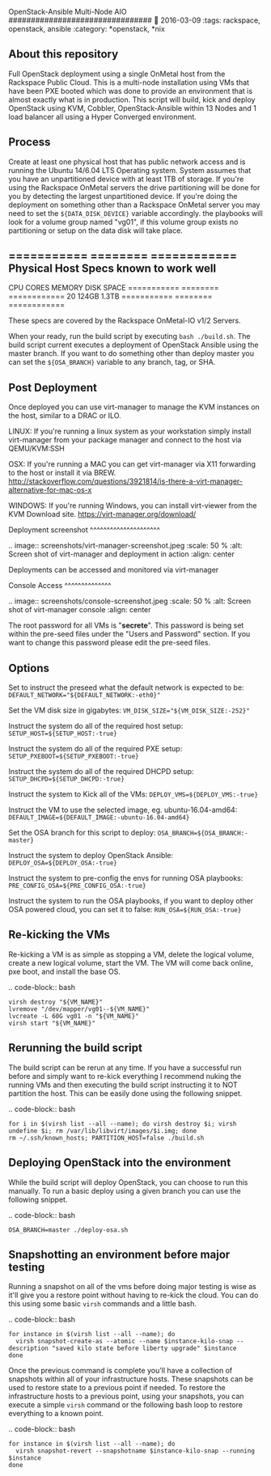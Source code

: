 OpenStack-Ansible Multi-Node AIO
################################
:date: 2016-03-09
:tags: rackspace, openstack, ansible
:category: \*openstack, \*nix


About this repository
---------------------

Full OpenStack deployment using a single OnMetal host from the
Rackspace Public Cloud. This is a multi-node installation using
VMs that have been PXE booted which was done to provide an environment
that is almost exactly what is in production. This script will build, kick
and deploy OpenStack using KVM, Cobbler, OpenStack-Ansible within 13 Nodes
and 1 load balancer all using a Hyper Converged environment.


Process
-------

Create at least one physical host that has public network access and is running the
Ubuntu 14/6.04 LTS Operating system. System assumes that you have an unpartitioned
device with at least 1TB of storage. If you're using the Rackspace
OnMetal servers the drive partitioning will be done for you by detecting the largest
unpartitioned device. If you're doing the deployment on something other than a Rackspace
OnMetal server you may need to set the ``${DATA_DISK_DEVICE}`` variable accordingly.
the playbooks will look for a volume group named "vg01", if this volume group exists
no partitioning or setup on the data disk will take place.

===========    ========   ============
Physical Host Specs known to work well
--------------------------------------
 CPU CORES      MEMORY     DISK SPACE
===========    ========   ============
    20           124GB       1.3TB
===========    ========   ============

These specs are covered by the Rackspace OnMetal-IO v1/2 Servers.

When your ready, run the build script by executing ``bash ./build.sh``. The build script
current executes a deployment of OpenStack Ansible using the master branch. If you want to
do something other than deploy master you can set the ``${OSA_BRANCH}`` variable to any
branch, tag, or SHA.


Post Deployment
---------------

Once deployed you can use virt-manager to manage the KVM instances on the host, similar to a DRAC or ILO.

LINUX:
    If you're running a linux system as your workstation simply install virt-manager
    from your package manager and connect to the host via QEMU/KVM:SSH

OSX:
    If you're running a MAC you can get virt-manager via X11 forwarding to the host
    or install it via BREW. http://stackoverflow.com/questions/3921814/is-there-a-virt-manager-alternative-for-mac-os-x

WINDOWS:
    If you're running Windows, you can install virt-viewer from the KVM Download site.
    https://virt-manager.org/download/


Deployment screenshot
^^^^^^^^^^^^^^^^^^^^^

.. image:: screenshots/virt-manager-screenshot.jpeg
    :scale: 50 %
    :alt: Screen shot of virt-manager and deployment in action
    :align: center

Deployments can be accessed and monitored via virt-manager


Console Access
^^^^^^^^^^^^^^

.. image:: screenshots/console-screenshot.jpeg
    :scale: 50 %
    :alt: Screen shot of virt-manager console
    :align: center

The root password for all VMs is "**secrete**". This password is being set within the pre-seed files under the
"Users and Password" section. If you want to change this password please edit the pre-seed files.

Options
-------

Set to instruct the preseed what the default network is expected to be:
  ``DEFAULT_NETWORK="${DEFAULT_NETWORK:-eth0}"``

Set the VM disk size in gigabytes:
  ``VM_DISK_SIZE="${VM_DISK_SIZE:-252}"``


Instruct the system do all of the required host setup:
  ``SETUP_HOST=${SETUP_HOST:-true}``

Instruct the system do all of the required PXE setup:
  ``SETUP_PXEBOOT=${SETUP_PXEBOOT:-true}``

Instruct the system do all of the required DHCPD setup:
  ``SETUP_DHCPD=${SETUP_DHCPD:-true}``


Instruct the system to Kick all of the VMs:
  ``DEPLOY_VMS=${DEPLOY_VMS:-true}``

Instruct the VM to use the selected image, eg. ubuntu-16.04-amd64:
  ``DEFAULT_IMAGE=${DEFAULT_IMAGE:-ubuntu-16.04-amd64}``


Set the OSA branch for this script to deploy:
  ``OSA_BRANCH=${OSA_BRANCH:-master}``

Instruct the system to deploy OpenStack Ansible:
  ``DEPLOY_OSA=${DEPLOY_OSA:-true}``

Instruct the system to pre-config the envs for running OSA playbooks:
  ``PRE_CONFIG_OSA=${PRE_CONFIG_OSA:-true}``

Instruct the system to run the OSA playbooks, if you want to deploy other OSA powered cloud, you can set it to false:
  ``RUN_OSA=${RUN_OSA:-true}``


Re-kicking the VMs
------------------

Re-kicking a VM is as simple as stopping a VM, delete the logical volume, create a new logical volume, start the VM.
The VM will come back online, pxe boot, and install the base OS.

.. code-block:: bash

    virsh destroy "${VM_NAME}"
    lvremove "/dev/mapper/vg01--${VM_NAME}"
    lvcreate -L 60G vg01 -n "${VM_NAME}"
    virsh start "${VM_NAME}"


Rerunning the build script
--------------------------

The build script can be rerun at any time. If you have a successful run before and simply want to re-kick everything I
recommend nuking the running VMs and then executing the build script instructing it to NOT partition the host. This can
be easily done using the following snippet.

.. code-block:: bash

    for i in $(virsh list --all --name); do virsh destroy $i; virsh undefine $i; rm /var/lib/libvirt/images/$i.img; done
    rm ~/.ssh/known_hosts; PARTITION_HOST=false ./build.sh


Deploying OpenStack into the environment
----------------------------------------

While the build script will deploy OpenStack, you can choose to run this manually. To run a basic deploy using a given branch you can use the following snippet.

.. code-block:: bash

    OSA_BRANCH=master ./deploy-osa.sh


Snapshotting an environment before major testing
------------------------------------------------

Running a snapshot on all of the vms before doing major testing is wise as it'll give you a restore point without having to re-kick
the cloud. You can do this using some basic ``virsh`` commands and a little bash.

.. code-block:: bash

    for instance in $(virsh list --all --name); do
      virsh snapshot-create-as --atomic --name $instance-kilo-snap --description "saved kilo state before liberty upgrade" $instance
    done


Once the previous command is complete you'll have a collection of snapshots within all of your infrastructure hosts. These snapshots
can be used to restore state to a previous point if needed. To restore the infrastructure hosts to a previous point,
using your snapshots, you can execute a simple ``virsh`` command or the following bash loop to restore everything to a known point.

.. code-block:: bash

    for instance in $(virsh list --all --name); do
      virsh snapshot-revert --snapshotname $instance-kilo-snap --running $instance
    done